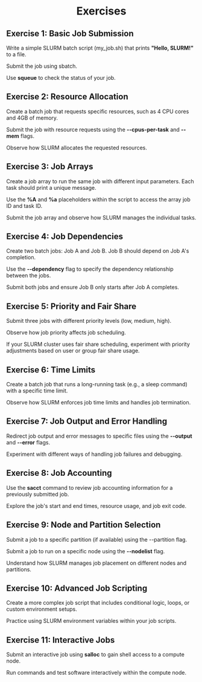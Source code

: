 <h1 align="center">Exercises</h1>

## Exercise 1: Basic Job Submission

Write a simple SLURM batch script (my_job.sh) that prints **"Hello, SLURM!"** to a file.

Submit the job using sbatch.

Use **squeue** to check the status of your job.

## Exercise 2: Resource Allocation

Create a batch job that requests specific resources, such as 4 CPU cores and 4GB of memory.

Submit the job with resource requests using the **--cpus-per-task** and **--mem** flags.

Observe how SLURM allocates the requested resources.

## Exercise 3: Job Arrays

Create a job array to run the same job with different input parameters. Each task should print a unique message.

Use the **%A** and **%a** placeholders within the script to access the array job ID and task ID.

Submit the job array and observe how SLURM manages the individual tasks.

## Exercise 4: Job Dependencies

Create two batch jobs: Job A and Job B. Job B should depend on Job A's completion.

Use the **--dependency** flag to specify the dependency relationship between the jobs.

Submit both jobs and ensure Job B only starts after Job A completes.

## Exercise 5: Priority and Fair Share

Submit three jobs with different priority levels (low, medium, high).

Observe how job priority affects job scheduling.

If your SLURM cluster uses fair share scheduling, experiment with priority adjustments based on user or group fair share usage.

## Exercise 6: Time Limits

Create a batch job that runs a long-running task (e.g., a sleep command) with a specific time limit.

Observe how SLURM enforces job time limits and handles job termination.

## Exercise 7: Job Output and Error Handling

Redirect job output and error messages to specific files using the **--output** and **--error** flags.

Experiment with different ways of handling job failures and debugging.

## Exercise 8: Job Accounting

Use the **sacct** command to review job accounting information for a previously submitted job.

Explore the job's start and end times, resource usage, and job exit code.

## Exercise 9: Node and Partition Selection

Submit a job to a specific partition (if available) using the --partition flag.

Submit a job to run on a specific node using the **--nodelist** flag.

Understand how SLURM manages job placement on different nodes and partitions.

## Exercise 10: Advanced Job Scripting

Create a more complex job script that includes conditional logic, loops, or custom environment setups.

Practice using SLURM environment variables within your job scripts.

## Exercise 11: Interactive Jobs

Submit an interactive job using **salloc** to gain shell access to a compute node.

Run commands and test software interactively within the compute node.

